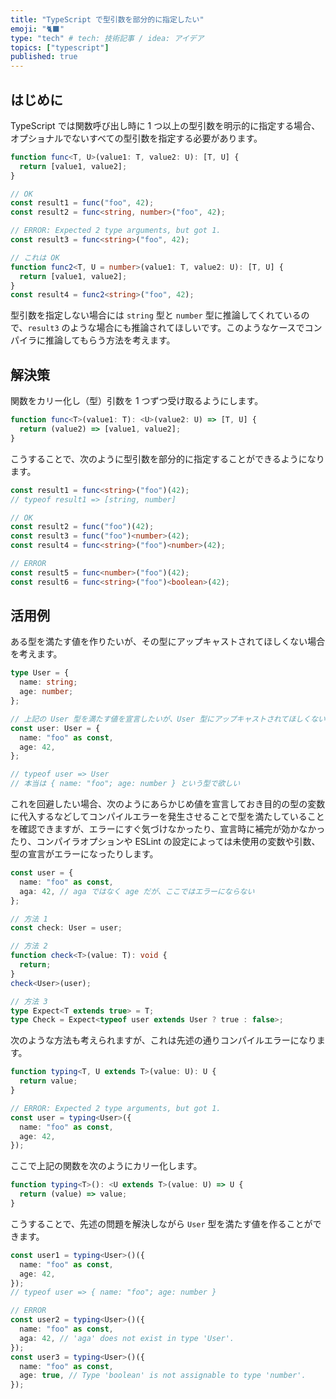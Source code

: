 ```yaml
---
title: "TypeScript で型引数を部分的に指定したい"
emoji: "🐈‍⬛"
type: "tech" # tech: 技術記事 / idea: アイデア
topics: ["typescript"]
published: true
---
```


## はじめに

TypeScript では関数呼び出し時に 1 つ以上の型引数を明示的に指定する場合、オプショナルでないすべての型引数を指定する必要があります。

```ts
function func<T, U>(value1: T, value2: U): [T, U] {
  return [value1, value2];
}

// OK
const result1 = func("foo", 42);
const result2 = func<string, number>("foo", 42);

// ERROR: Expected 2 type arguments, but got 1.
const result3 = func<string>("foo", 42);

// これは OK
function func2<T, U = number>(value1: T, value2: U): [T, U] {
  return [value1, value2];
}
const result4 = func2<string>("foo", 42);
```

型引数を指定しない場合には `string` 型と `number` 型に推論してくれているので、`result3` のような場合にも推論されてほしいです。このようなケースでコンパイラに推論してもらう方法を考えます。

## 解決策

関数をカリー化し（型）引数を 1 つずつ受け取るようにします。

```ts
function func<T>(value1: T): <U>(value2: U) => [T, U] {
  return (value2) => [value1, value2];
}
```

こうすることで、次のように型引数を部分的に指定することができるようになります。

```ts
const result1 = func<string>("foo")(42);
// typeof result1 => [string, number]

// OK
const result2 = func("foo")(42);
const result3 = func("foo")<number>(42);
const result4 = func<string>("foo")<number>(42);

// ERROR
const result5 = func<number>("foo")(42);
const result6 = func<string>("foo")<boolean>(42);
```

## 活用例

ある型を満たす値を作りたいが、その型にアップキャストされてほしくない場合を考えます。

```ts
type User = {
  name: string;
  age: number;
};

// 上記の User 型を満たす値を宣言したいが、User 型にアップキャストされてほしくない
const user: User = {
  name: "foo" as const,
  age: 42,
};

// typeof user => User
// 本当は { name: "foo"; age: number } という型で欲しい
```

これを回避したい場合、次のようにあらかじめ値を宣言しておき目的の型の変数に代入するなどしてコンパイルエラーを発生させることで型を満たしていることを確認できますが、エラーにすぐ気づけなかったり、宣言時に補完が効かなかったり、コンパイラオプションや ESLint の設定によっては未使用の変数や引数、型の宣言がエラーになったりします。

```ts
const user = {
  name: "foo" as const,
  aga: 42, // aga ではなく age だが、ここではエラーにならない
};

// 方法 1
const check: User = user;

// 方法 2
function check<T>(value: T): void {
  return;
}
check<User>(user);

// 方法 3
type Expect<T extends true> = T;
type Check = Expect<typeof user extends User ? true : false>;
```

次のような方法も考えられますが、これは先述の通りコンパイルエラーになります。

```ts
function typing<T, U extends T>(value: U): U {
  return value;
}

// ERROR: Expected 2 type arguments, but got 1.
const user = typing<User>({
  name: "foo" as const,
  age: 42,
});
```

ここで上記の関数を次のようにカリー化します。

```ts
function typing<T>(): <U extends T>(value: U) => U {
  return (value) => value;
}
```

こうすることで、先述の問題を解決しながら `User` 型を満たす値を作ることができます。

```ts
const user1 = typing<User>()({
  name: "foo" as const,
  age: 42,
});
// typeof user => { name: "foo"; age: number }

// ERROR
const user2 = typing<User>()({
  name: "foo" as const,
  aga: 42, // 'aga' does not exist in type 'User'.
});
const user3 = typing<User>()({
  name: "foo" as const,
  age: true, // Type 'boolean' is not assignable to type 'number'.
});
```

